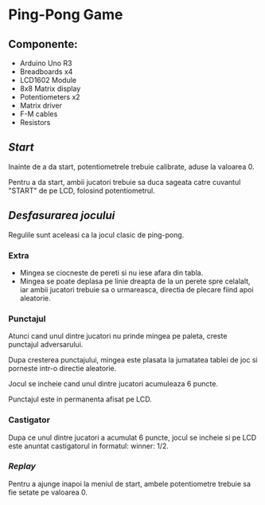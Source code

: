 # **Ping-Pong Game** 

## Componente:
- Arduino Uno R3
- Breadboards x4
- LCD1602 Module
- 8x8 Matrix display
- Potentiometers x2
- Matrix driver
- F-M cables
- Resistors


## *Start*

Inainte de a da start, potentiometrele trebuie calibrate, aduse la valoarea 0.

Pentru a da start, ambii jucatori trebuie sa duca sageata catre cuvantul "START" de pe LCD, folosind potentiometrul.


## *Desfasurarea jocului*

Regulile sunt aceleasi ca la jocul clasic de ping-pong.

### **Extra**

- Mingea se ciocneste de pereti si nu iese afara din tabla.
- Mingea se poate deplasa pe linie dreapta de la un perete spre celalalt, iar ambii jucatori trebuie sa o urmareasca, directia de plecare fiind apoi aleatorie.

### **Punctajul**
Atunci cand unul dintre jucatori nu prinde mingea pe paleta, creste punctajul adversarului.

Dupa cresterea punctajului, mingea este plasata la jumatatea tablei de joc si porneste intr-o directie aleatorie.

Jocul se incheie cand unul dintre jucatori acumuleaza 6 puncte.

Punctajul este in permanenta afisat pe LCD.

### **Castigator**
Dupa ce unul dintre jucatori a acumulat 6 puncte, jocul se incheie si pe LCD este anuntat castigatorul in formatul: winner: 1/2.

### *Replay*
Pentru a ajunge inapoi la meniul de start, ambele potentiometre trebuie sa fie setate pe valoarea 0.

